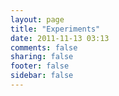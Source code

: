 ```yaml
---
layout: page
title: "Experiments"
date: 2011-11-13 03:13
comments: false
sharing: false
footer: false
sidebar: false
---
```

